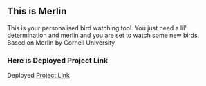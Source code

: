 ## This is Merlin

This is your personalised bird watching tool. You just need a lil' determination and merlin and you are set to watch some new birds.<br>
Based on Merlin by Cornell University

### Here is Deployed Project Link

Deployed [Project Link](https://anonymous372-merlin.netlify.app/)
